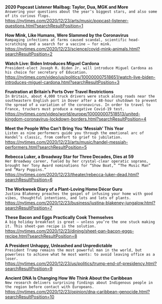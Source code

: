 **2020 Popcast Listener Mailbag: Taylor, Dua, MGK and More**\
`Answering your questions about the year’s biggest stars, and also some of its curious flops.`\
https://nytimes.com/2020/12/23/arts/music/popcast-listener-questions.html?searchResultPosition=1

**How Mink, Like Humans, Were Slammed by the Coronavirus**\
`Rampaging infections at farms caused scandal, scientific head-scratching and a search for a vaccine — for mink.`\
https://nytimes.com/2020/12/23/science/covid-mink-animals.html?searchResultPosition=2

**Watch Live: Biden Introduces Miguel Cardona**\
`President-elect Joseph R. Biden Jr. will introduce Miguel Cardona as his choice for secretary of Education.`\
https://nytimes.com/video/us/politics/100000007518651/watch-live-biden-introduces-miguel-cardona.html?searchResultPosition=3

**Frustration at Britain’s Ports Over Travel Restrictions**\
`In Britain, about 4,000 truck drivers were stuck along roads near the southeastern English port in Dover after a 48-hour shutdown to prevent the spread of a variation of the coronavirus. In order to travel to France, truckers must produce a negative Covid-19 test.`\
https://nytimes.com/video/world/europe/100000007518513/united-kingdom-coronavirus-lockdown-borders.html?searchResultPosition=4

**Meet the People Who Can’t Bring You ‘Messiah’ This Year**\
`Listen as nine performers guide you through the emotional arc of Handel’s classic, from comfort to grief to jubilation.`\
https://nytimes.com/2020/12/23/arts/music/handel-messiah-performers.html?searchResultPosition=5

**Rebecca Luker, a Broadway Star for Three Decades, Dies at 59**\
`Her Broadway career, fueled by her crystal-clear operatic soprano, brought her Tony Award nominations for “Show Boat,” “The Music Man” and “Mary Poppins.”`\
https://nytimes.com/2020/12/23/theater/rebecca-luker-dead.html?searchResultPosition=6

**The Workweek Diary of a Plant-Loving Home Décor Guru**\
`Justina Blakeney preaches the gospel of infusing your home with good vibes, thoughtful intentions, and lots and lots of plants.`\
https://nytimes.com/2020/12/23/business/justina-blakeney-jungalow.html?searchResultPosition=7

**These Bacon and Eggs Practically Cook Themselves**\
`A big holiday breakfast is great — unless you’re the one stuck making it. This sheet-pan recipe is the solution.`\
https://nytimes.com/2020/12/23/dining/sheet-pan-bacon-eggs-recipe.html?searchResultPosition=8

**A President Unhappy, Unleashed and Unpredictable**\
`President Trump remains the most powerful man in the world, but powerless to achieve what he most wants: to avoid leaving office as a loser.`\
https://nytimes.com/2020/12/23/us/politics/trump-end-of-presidency.html?searchResultPosition=9

**Ancient DNA Is Changing How We Think About the Caribbean**\
`New research delivers surprising findings about Indigenous people in the region before contact with Europeans.`\
https://nytimes.com/2020/12/23/opinion/dna-caribbean-genocide.html?searchResultPosition=10

